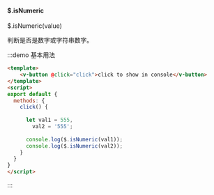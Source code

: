 #### $.isNumeric

$.isNumeric(value) 

判断是否是数字或字符串数字。

:::demo 基本用法
```html
<template>
    <v-button @click="click">click to show in console</v-button>
</template>
<script>
export default {
  methods: {
    click() {
      
      let val1 = 555,
        val2 = '555';
      
      console.log($.isNumeric(val1));
      console.log($.isNumeric(val2));
    }
  }
}
</script>
```
:::
